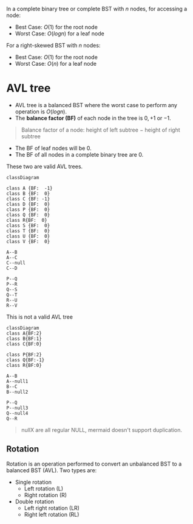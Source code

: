 In a complete binary tree or complete BST with $n$ nodes, for accessing a node:
- Best Case: $O(1)$ for the root node
- Worst Case: $O(log n)$ for a leaf node

For a right-skewed BST with $n$ nodes:
- Best Case: $O(1)$ for the root node
- Worst Case: $O(n)$ for a leaf node

# AVL tree
- AVL tree is a balanced BST where the worst case to perform any operation is $O(log n)$.
- The **balance factor (BF)** of each node in the tree is $0, +1$ or $-1$.
> Balance factor of a node: height of left subtree $-$ height of right subtree
- The BF of leaf nodes will be $0$.
- The BF of all nodes in a complete binary tree are $0$.

These two are valid AVL trees.

```mermaid
classDiagram

class A {BF:  -1}
class B {BF:  0}
class C {BF: -1}
class D {BF:  0}
class P {BF:  0}
class Q {BF:  0}
class R{BF:  0}
class S {BF:  0}
class T {BF:  0}
class U {BF:  0}
class V {BF:  0}

A--B
A--C
C--null
C--D

P--Q
P--R
Q--S
Q--T
R--U
R--V

```
This is not a valid AVL tree

```mermaid
classDiagram
class A{BF:2}
class B{BF:1}
class C{BF:0}

class P{BF:2}
class Q{BF:-1}
class R{BF:0}

A--B
A--null1
B--C
B--null2

P--Q
P--null3
Q--null4
Q--R

```
> nullX are all regular NULL, mermaid doesn't support duplication.

## Rotation

Rotation is an operation performed to convert an unbalanced BST to a balanced BST (AVL).
Two types are:
- Single rotation
  - Left rotation (L)
  - Right rotation (R)
- Double rotation
  - Left right rotation (LR)
  - Right left rotation (RL)


